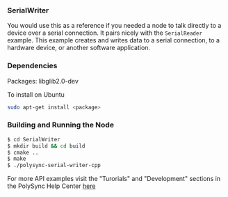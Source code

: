 ### SerialWriter

You would use this as a reference if you needed a node to talk directly to a device over a serial connection.
It pairs nicely with the `SerialReader` example.
This example creates and writes data to a serial connection, to a hardware device, or another software application.

### Dependencies

Packages: libglib2.0-dev

To install on Ubuntu

```bash
sudo apt-get install <package>
```

### Building and Running the Node

```bash
$ cd SerialWriter 
$ mkdir build && cd build
$ cmake ..
$ make
$ ./polysync-serial-writer-cpp
```

For more API examples visit the "Turorials" and "Development" sections in the PolySync Help Center [here](https://help.polysync.io/articles/)